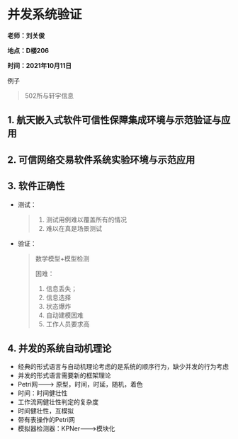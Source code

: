 # 并发系统验证

**老师：刘关俊**

**地点：D楼206**

**时间：2021年10月11日**

例子

> 502所与轩宇信息

## 1. 航天嵌入式软件可信性保障集成环境与示范验证与应用

## 2. 可信网络交易软件系统实验环境与示范应用

## 3. 软件正确性

+ 测试：

  > 1. 测试用例难以覆盖所有的情况
  > 2. 难以在真是场景测试

+ 验证：

  > 数学模型+模型检测
  >
  > 困难：
  >
  > 1. 信息丢失；
  > 2. 信息选择
  > 3. 状态爆炸
  > 4. 自动建模困难
  > 5. 工作人员要求高

## 4. 并发的系统自动机理论

+ 经典的形式语言与自动机理论考虑的是系统的顺序行为，缺少并发的行为考虑
+ 并发的形式语言需要新的框架理论
+ Petri网---> 原型，时间，时延，随机，着色
+ 时间：时间健壮性
+ 工作流网健壮性判定的复杂度
+ 时间健壮性，互模拟
+ 带有表操作的Petri网
+ 模拟器检测器：KPNer--->模块化

